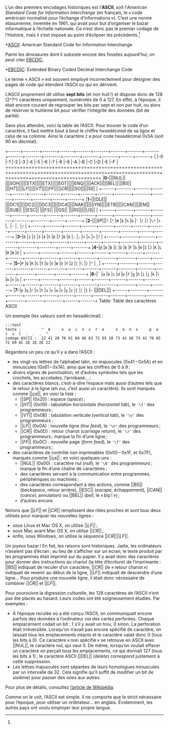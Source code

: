 L’un des premiers encodages historiques est l’**ASCII**, soit l’_American
Standard Code for Information Interchange_ (en français, le « code américain
normalisé pour l’échange d’informations »). C’est une norme étasunienne,
inventée en 1961, qui avait pour but d’organiser le bazar informatique à
l’échelle nationale. Ce n’est donc pas le premier codage de l’Histoire, mais il
s’est imposé au point d’éclipser les précédents.[^EBCDIC]

*[ASCII]: American Standard Code for Information Interchange

[^EBCDIC]:
  Parmi les dinosaures dont il subsiste encore des fossiles aujourd’hui, on peut
  citer [EBCDIC][].

*[EBCDIC]: Extended Binary Coded Decimal Interchange Code

[EBCDIC]: https://fr.wikipedia.org/wiki/EBCDIC

Le terme « ASCII » est souvent employé incorrectement pour désigner des pages de
code qui étendent l’ASCII ou qui en dérivent.

L’ASCII proprement dit utilise **sept bits** (et non huit !) et dispose donc de
128 (2^7^) caractères uniquement, numérotés de 0 à 127. En effet, à l’époque, il
était encore courant de regrouper les bits par sept et non par huit, ou alors de
réserver le huitième bit pour vérifier l’intégrité des données (bit de parité).

Sans plus attendre, voici la table de l’ASCII. Pour trouver le code d’un
caractère, il faut mettre bout à bout le chiffre _hexadécimal_ de sa ligne et
celui de sa colonne. Ainsi le caractère `Z` a pour code hexadécimal 0x5A (soit
90 en décimal).

+------+--------+-------+-------+-------+-------+-------+-------+-------+-------+--------+--------+--------+--------+--------+------+-------+
|      |-0      |-1     |-2     |-3     |-4     |-5     |-6     |-7     |-8     |-9      |-A      |-B      |-C      |-D      |-E    |-F     |
+======+========+=======+=======+=======+=======+=======+=======+=======+=======+========+========+========+========+========+======+=======+
|**0-**|||NUL|| |||SOH|||||STX|||||ETX|||||EOT|||||ENQ|||||ACK|||||BEL|||||BS|| |||_HT_|||||_LF_|||||_VT_|||||_FF_|||||_CR_|||||SO|||||SI|| |
+------+--------+-------+-------+-------+-------+-------+-------+-------+-------+--------+--------+--------+--------+--------+------+-------+
|**1-**|||DLE|| |||DC1|||||DC2|||||DC3|||||DC4|||||NAK|||||SYN|||||ETB|||||CAN|||||EM||  |||SUB|| |||ESC|| |||FS||  |||GS||  |||RS|||||US|| |
+------+--------+-------+-------+-------+-------+-------+-------+-------+-------+--------+--------+--------+--------+--------+------+-------+
|**2-**|||_SP_|||`!`    |`"`    |`#`    |`$`    |`%`    |`&`    |`'`    |`(`    |`)`     |`\*`    |`+`     |`,`     |`-`     |`.`   |`/`    |
+------+--------+-------+-------+-------+-------+-------+-------+-------+-------+--------+--------+--------+--------+--------+------+-------+
|**3-**|`0`     |`1`    |`2`    |`3`    |`4`    |`5`    |`6`    |`7`    |`8`    |`9`     |`:`     |`;`     |`<`     |`=`     |`>`   |`?`    |
+------+--------+-------+-------+-------+-------+-------+-------+-------+-------+--------+--------+--------+--------+--------+------+-------+
|**4-**|`@`     |`A`    |`B`    |`C`    |`D`    |`E`    |`F`    |`G`    |`H`    |`I`     |`J`     |`K`     |`L`     |`M`     |`N`   |`O`    |
+------+--------+-------+-------+-------+-------+-------+-------+-------+-------+--------+--------+--------+--------+--------+------+-------+
|**5-**|`P`     |`Q`    |`R`    |`S`    |`T`    |`U`    |`V`    |`W`    |`X`    |`Y`     |`Z`     |`[`     |`\`     |`]`     |`^`   |`_`    |
+------+--------+-------+-------+-------+-------+-------+-------+-------+-------+--------+--------+--------+--------+--------+------+-------+
|**6-**|`` ` `` |`a`    |`b`    |`c`    |`d`    |`e`    |`f`    |`g`    |`h`    |`i`     |`j`     |`k`     |`l`     |`m`     |`n`   |`o`    |
+------+--------+-------+-------+-------+-------+-------+-------+-------+-------+--------+--------+--------+--------+--------+------+-------+
|**7-**|`p`     |`q`    |`r`    |`s`    |`t`    |`u`    |`v`    |`w`    |`x`    |`y`     |`z`     |`{`     |`|`     |`}`     |`~`   |||DEL|||
+------+--------+-------+-------+-------+-------+-------+-------+-------+-------+--------+--------+--------+--------+--------+------+-------+
Table: Table des caractères ASCII

Un exemple (les valeurs sont en hexadécimal) :

    :::text
    texte :         "  A     v  a  i  n  c  r  e     s  a  n  s     p  e  r  i  l  .  .  .  "
    codage ASCII :  22 41 20 76 61 69 6E 63 72 65 20 73 41 6E 73 41 70 65 72 69 6C 2E 2E 2E 22

Regardons un peu ce qu’il y a dans l’ASCII :

-   les vingt-six lettres de l’alphabet latin, en majuscules (0x41 – 0x5A) et en
    minuscules (0x61 – 0x7A), ainsi que les chiffres de 0 à 9 ;
-   divers signes de ponctuation, et d’autres symboles tels que les crochets,
    les accolades, l’arrobase… ;
-   des caractères blancs, c’est-à-dire l’espace mais aussi d’autres tels que le
    retour à la ligne (eh oui, c’est aussi un caractère). Ils sont marqués comme
    ||_ça_||, en voici la liste :
    -   ||_SP_|| (0x20) : espace (_space_) ;
    -   ||_HT_|| (0x09) : tabulation horizontale (_horizontal tab_), le `'\t'`
        des programmeurs ;
    -   ||_VT_|| (0x0B) : tabulation verticale (_vertical tab_), le `'\v'` des programmeurs ;
    -   ||_LF_|| (0x0A) : nouvelle ligne (_line feed_), le `'\n'` des
        programmeurs ;
    -   ||_CR_|| (0x0D) : retour chariot (_carriage return_), le `'\r'` des
        programmeurs ; marque la fin d’une ligne ;
    -   ||_FF_|| (0x0C) : nouvelle page (_form feed_), le `'\f'` des programmeurs ;
-   des caractères de contrôle non imprimables (0x00 – 0x1F, et 0x7F), marqués
    comme ||ça|| ; en voici quelques-uns :
    -   ||NUL|| (0x00) : caractère nul (_null_), le `'\0'` des programmeurs ;
        marque la fin d’une chaîne de caractères ;
    -   des caractères servant à la communication entre programmes,
        périphériques ou machines ;
    -   des caractères correspondant à des actions, comme ||BS|| (_backspace_,
        retour arrière), ||ESC|| (_escape_, échappement), ||CAN|| (_cancel_,
        annulation) ou ||BEL|| (_bell_, le « bip ! ») ;
    -   d’autres encore.

Notons que ||_LF_|| et ||_CR_|| remplissent des rôles proches et sont tous deux
utilisés pour marquer les nouvelles lignes :

-   sous Linux et Mac OS X, on utilise ||_LF_|| ;
-   sous Mac avant Mac OS X, on utilise ||_CR_|| ;
-   enfin, sous Windows, on utilise la séquence ||_CR_||||_LF_||.

Un joyeux bazar ! En fait, les raisons sont historiques. Jadis, les ordinateurs
n’avaient pas d’écran ; au lieu de s’afficher sur un écran, le texte produit par
les programmes était imprimé sur du papier. Il y avait donc des caractères pour
donner des instructions au chariot (la tête d’écriture) de l’imprimante : ||BS||
indiquait de reculer d’un caractère, ||_CR_|| (le « retour chariot ») indiquait
de revenir au début de la ligne, ||_LF_|| indiquait de descendre d’une ligne…
Pour produire une nouvelle ligne, il était donc nécessaire de combiner ||_CR_||
et ||_LF_||.

Pour poursuivre la digression culturelle, les 128 caractères de l’ASCII n’ont
pas été placés au hasard. Leurs codes ont été soigneusement étudiés. Par
exemples :

-   À l’époque reculée où a été conçu l’ASCII, on communiquait encore parfois
    des données à l’ordinateur _via_ des cartes perforées. Chaque emplacement
    codait un bit : 1 s’il y avait un trou, 0 sinon. La perforation était
    irréversible. Lorsqu’on n’avait pas encore spécifié de caractère, on
    laissait tous les emplacements intacts et le caractère valait donc 0 (tous
    les bits à 0). Ce caractère « non spécifié » se retrouve en ASCII avec
    ||NUL||, le caractère nul, qui vaut 0. De même, lorsqu’on voulait effacer un
    caractère on perçait tous les emplacements, ce qui donnait 127 (tous les
    bits à 1) ; le caractère ASCII ||DEL|| (_delete_) correspond justement à
    cette suppression.
-   Les lettres majuscules sont séparées de leurs homologues minuscules par un
    intervalle de 32. Cela signifie qu’il suffit de modifier un bit (le sixième)
    pour passer des unes aux autres.

Pour plus de détails, consultez [l’article de Wikipédia][ASCII].

[ASCII]: https://fr.wikipedia.org/wiki/ASCII

Comme on le voit, l’ASCII est simple. Il ne comporte que le strict nécessaire
pour l’époque, pour utiliser un ordinateur… en anglais. Évidemment, les autres
pays ont voulu employer leur propre langue.
